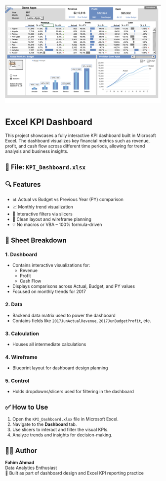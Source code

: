 ![Dashboard Preview](dashboard-preview.png)

# Excel KPI Dashboard

This project showcases a fully interactive KPI dashboard built in Microsoft Excel. The dashboard visualizes key financial metrics such as revenue, profit, and cash flow across different time periods, allowing for trend analysis and business insights.

## 📁 File: `KPI_Dashboard.xlsx`

## 🔍 Features

- 📊 Actual vs Budget vs Previous Year (PY) comparison
- 📈 Monthly trend visualization
- 🧩 Interactive filters via slicers
- 🎯 Clean layout and wireframe planning
- 💡 No macros or VBA – 100% formula-driven

## 📂 Sheet Breakdown

### 1. Dashboard
- Contains interactive visualizations for:
  - Revenue
  - Profit
  - Cash Flow
- Displays comparisons across Actual, Budget, and PY values
- Focused on monthly trends for 2017

### 2. Data
- Backend data matrix used to power the dashboard
- Contains fields like `2017JunActualRevenue`, `2017JunBudgetProfit`, etc.

### 3. Calculation
- Houses all intermediate calculations

### 4. Wireframe
- Blueprint layout for dashboard design planning

### 5. Control
- Holds dropdowns/slicers used for filtering in the dashboard

## ✅ How to Use

1. Open the `KPI_Dashboard.xlsx` file in Microsoft Excel.
2. Navigate to the **Dashboard** tab.
3. Use slicers to interact and filter the visual KPIs.
4. Analyze trends and insights for decision-making.

## 👨‍💻 Author

**Fahim Ahmad**  
Data Analytics Enthusiast  
📅 Built as part of dashboard design and Excel KPI reporting practice
